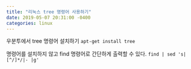 ```yaml
---
title: "리눅스 tree 명령어 사용하기"
date: 2019-05-07 20:31:00 -0400
categories: linux
---
```

우분투에서 tree 명령어 설치하기
`apt-get install tree`

명령어를 설치하지 않고 find 명령어로 간단하게 출력할 수 있다.
`find | sed 's|[^/]*/|- |g'`


    
